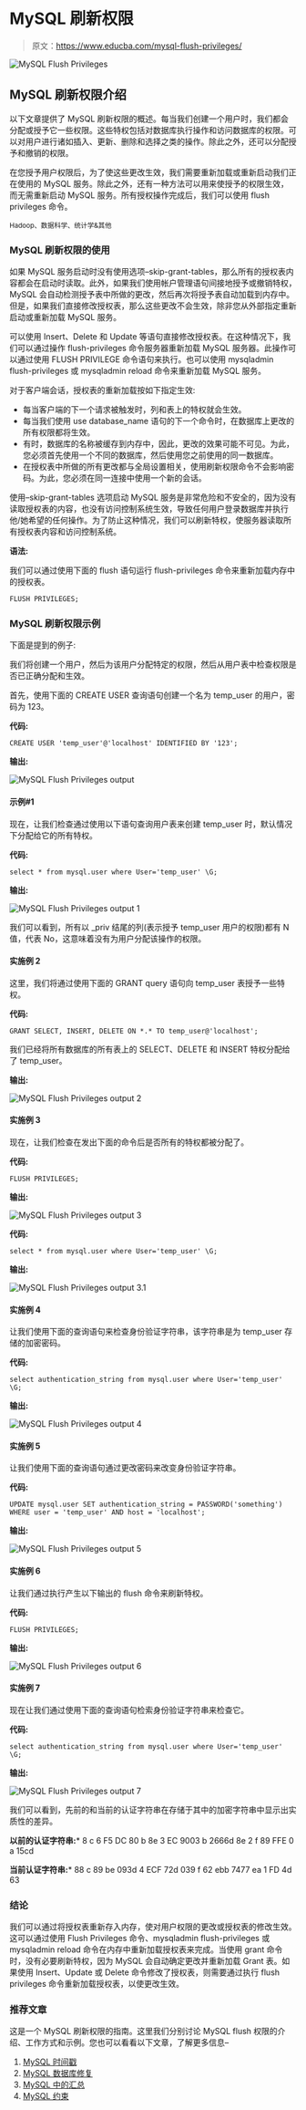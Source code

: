 # MySQL 刷新权限

> 原文：<https://www.educba.com/mysql-flush-privileges/>

![MySQL Flush Privileges](img/962ada4a709cce461c805426f28ffbf7.png)



## MySQL 刷新权限介绍

以下文章提供了 MySQL 刷新权限的概述。每当我们创建一个用户时，我们都会分配或授予它一些权限。这些特权包括对数据库执行操作和访问数据库的权限。可以对用户进行诸如插入、更新、删除和选择之类的操作。除此之外，还可以分配授予和撤销的权限。

在您授予用户权限后，为了使这些更改生效，我们需要重新加载或重新启动我们正在使用的 MySQL 服务。除此之外，还有一种方法可以用来使授予的权限生效，而无需重新启动 MySQL 服务。所有授权操作完成后，我们可以使用 flush privileges 命令。

<small>Hadoop、数据科学、统计学&其他</small>

### MySQL 刷新权限的使用

如果 MySQL 服务启动时没有使用选项–skip-grant-tables，那么所有的授权表内容都会在启动时读取。此外，如果我们使用帐户管理语句间接地授予或撤销特权，MySQL 会自动检测授予表中所做的更改，然后再次将授予表自动加载到内存中。但是，如果我们直接修改授权表，那么这些更改不会生效，除非您从外部指定重新启动或重新加载 MySQL 服务。

可以使用 Insert、Delete 和 Update 等语句直接修改授权表。在这种情况下，我们可以通过操作 flush-privileges 命令服务器重新加载 MySQL 服务器。此操作可以通过使用 FLUSH PRIVILEGE 命令语句来执行。也可以使用 mysqladmin flush-privileges 或 mysqladmin reload 命令来重新加载 MySQL 服务。

对于客户端会话，授权表的重新加载按如下指定生效:

*   每当客户端的下一个请求被触发时，列和表上的特权就会生效。
*   每当我们使用 use database_name 语句的下一个命令时，在数据库上更改的所有权限都将生效。
*   有时，数据库的名称被缓存到内存中，因此，更改的效果可能不可见。为此，您必须首先使用一个不同的数据库，然后使用您之前使用的同一数据库。
*   在授权表中所做的所有更改都与全局设置相关，使用刷新权限命令不会影响密码。为此，您必须在同一连接中使用一个新的会话。

使用–skip-grant-tables 选项启动 MySQL 服务是非常危险和不安全的，因为没有读取授权表的内容，也没有访问控制系统生效，导致任何用户登录数据库并执行他/她希望的任何操作。为了防止这种情况，我们可以刷新特权，使服务器读取所有授权表内容和访问控制系统。

**语法:**

我们可以通过使用下面的 flush 语句运行 flush-privileges 命令来重新加载内存中的授权表。

`FLUSH PRIVILEGES;`

### MySQL 刷新权限示例

下面是提到的例子:

我们将创建一个用户，然后为该用户分配特定的权限，然后从用户表中检查权限是否已正确分配和生效。

首先，使用下面的 CREATE USER 查询语句创建一个名为 temp_user 的用户，密码为 123。

**代码:**

`CREATE USER 'temp_user'@'localhost' IDENTIFIED BY '123';`

**输出:**

![MySQL Flush Privileges output](img/aa04c7f250e352daa8f6e54a531d91aa.png)



#### 示例#1

现在，让我们检查通过使用以下语句查询用户表来创建 temp_user 时，默认情况下分配给它的所有特权。

**代码:**

`select * from mysql.user where User='temp_user' \G;`

**输出:**

![MySQL Flush Privileges output 1](img/042a6c78581c8679cc1c01fef0e7becf.png)



我们可以看到，所有以 _priv 结尾的列(表示授予 temp_user 用户的权限)都有 N 值，代表 No，这意味着没有为用户分配该操作的权限。

#### 实施例 2

这里，我们将通过使用下面的 GRANT query 语句向 temp_user 表授予一些特权。

**代码:**

`GRANT SELECT, INSERT, DELETE ON *.* TO temp_user@'localhost';`

我们已经将所有数据库的所有表上的 SELECT、DELETE 和 INSERT 特权分配给了 temp_user。

**输出:**

![MySQL Flush Privileges output 2](img/a6cffb48da90f5f261c63dab22aadfe8.png)



#### 实施例 3

现在，让我们检查在发出下面的命令后是否所有的特权都被分配了。

**代码:**

`FLUSH PRIVILEGES;`

**输出:**

![MySQL Flush Privileges output 3](img/09cd2727d8062f3632d99a24d5acc55d.png)



**代码:**

`select * from mysql.user where User='temp_user' \G;`

**输出:**

![MySQL Flush Privileges output 3.1](img/b1b9db1e1c1d6397ca6e96fd10b62005.png)



#### 实施例 4

让我们使用下面的查询语句来检查身份验证字符串，该字符串是为 temp_user 存储的加密密码。

**代码:**

`select authentication_string from mysql.user where User='temp_user' \G;`

**输出:**

![MySQL Flush Privileges output 4](img/c0c0bd64da0c5254ab6b6ed179526921.png)



#### 实施例 5

让我们使用下面的查询语句通过更改密码来改变身份验证字符串。

**代码:**

`UPDATE mysql.user
SET authentication_string = PASSWORD('something')
WHERE user = 'temp_user' AND
host = 'localhost';`

**输出:**

![MySQL Flush Privileges output 5](img/3026386fb782acaa2ba10034d76bca8f.png)



#### 实施例 6

让我们通过执行产生以下输出的 flush 命令来刷新特权。

**代码:**

`FLUSH PRIVILEGES;`

**输出:**

![MySQL Flush Privileges output 6](img/4c5d04af3c117a41e61a869468c5ffa2.png)



#### 实施例 7

现在让我们通过使用下面的查询语句检索身份验证字符串来检查它。

**代码:**

`select authentication_string from mysql.user where User='temp_user' \G;`

**输出:**

![MySQL Flush Privileges output 7](img/bfe9cba814cf1720cd90020ec489068a.png)



我们可以看到，先前的和当前的认证字符串在存储于其中的加密字符串中显示出实质性的差异。

**以前的认证字符串:*** 8 c 6 F5 DC 80 b 8e 3 EC 9003 b 2666d 8e 2 f 89 FFE 0 a 15cd

**当前认证字符串:*** 88 c 89 be 093d 4 ECF 72d 039 f 62 ebb 7477 ea 1 FD 4d 63

### 结论

我们可以通过将授权表重新存入内存，使对用户权限的更改或授权表的修改生效。这可以通过使用 Flush Privileges 命令、mysqladmin flush-privileges 或 mysqladmin reload 命令在内存中重新加载授权表来完成。当使用 grant 命令时，没有必要刷新特权，因为 MySQL 会自动确定更改并重新加载 Grant 表。如果使用 Insert、Update 或 Delete 命令修改了授权表，则需要通过执行 flush privileges 命令重新加载授权表，以使更改生效。

### 推荐文章

这是一个 MySQL 刷新权限的指南。这里我们分别讨论 MySQL flush 权限的介绍、工作方式和示例。您也可以看看以下文章，了解更多信息–

1.  [MySQL 时间戳](https://www.educba.com/mysql-timestamp/)
2.  [MySQL 数据库修复](https://www.educba.com/mysql-database-repair/)
3.  [MySQL 中的汇总](https://www.educba.com/rollup-in-mysql/)
4.  [MySQL 约束](https://www.educba.com/mysql-constraints/)





